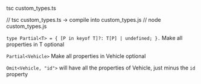 tsc custom_types.ts

// tsc custom_types.ts -> compile into custom_types.js
// node custom_types.js

`type Partial<T> = { [P in keyof T]?: T[P] | undefined; }.`
Make all properties in T optional

`Partial<Vehicle>`
Make all properties in Vehicle optional

`Omit<Vehicle, "id">` will have all the properties of Vehicle, just minus the `id` property